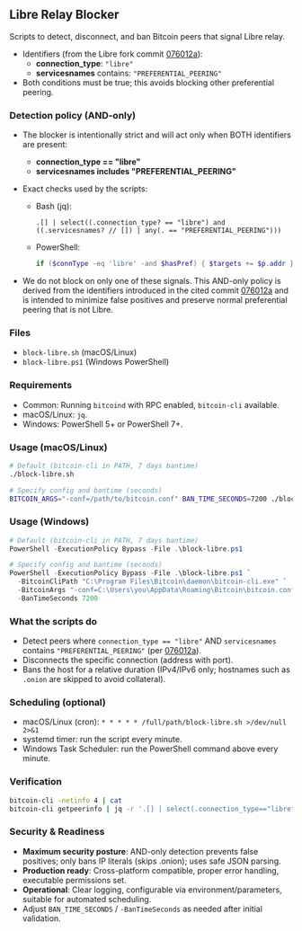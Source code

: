 ## Libre Relay Blocker

Scripts to detect, disconnect, and ban Bitcoin peers that signal Libre relay.

- Identifiers (from the Libre fork commit [076012a](https://github.com/chrisguida/bitcoin/commit/076012a86503527956112b89c3f5df974dbce788)):
  - **connection_type**: `"libre"`
  - **servicesnames** contains: `"PREFERENTIAL_PEERING"`
- Both conditions must be true; this avoids blocking other preferential peering.

### Detection policy (AND-only)
- The blocker is intentionally strict and will act only when BOTH identifiers are present:
  - **connection_type == "libre"**
  - **servicesnames includes "PREFERENTIAL_PEERING"**

- Exact checks used by the scripts:
  - Bash (jq):
    ```jq
    .[] | select((.connection_type? == "libre") and ((.servicesnames? // []) | any(. == "PREFERENTIAL_PEERING")))
    ```
  - PowerShell:
    ```powershell
    if ($connType -eq 'libre' -and $hasPref) { $targets += $p.addr }
    ```

- We do not block on only one of these signals. This AND-only policy is derived from the identifiers introduced in the cited commit [076012a](https://github.com/chrisguida/bitcoin/commit/076012a86503527956112b89c3f5df974dbce788) and is intended to minimize false positives and preserve normal preferential peering that is not Libre.

### Files
- `block-libre.sh` (macOS/Linux)
- `block-libre.ps1` (Windows PowerShell)

### Requirements
- Common: Running `bitcoind` with RPC enabled, `bitcoin-cli` available.
- macOS/Linux: `jq`.
- Windows: PowerShell 5+ or PowerShell 7+.

### Usage (macOS/Linux)
```bash
# Default (bitcoin-cli in PATH, 7 days bantime)
./block-libre.sh

# Specify config and bantime (seconds)
BITCOIN_ARGS="-conf=/path/to/bitcoin.conf" BAN_TIME_SECONDS=7200 ./block-libre.sh
```

### Usage (Windows)
```powershell
# Default (bitcoin-cli in PATH, 7 days bantime)
PowerShell -ExecutionPolicy Bypass -File .\block-libre.ps1

# Specify config and bantime (seconds)
PowerShell -ExecutionPolicy Bypass -File .\block-libre.ps1 `
  -BitcoinCliPath "C:\Program Files\Bitcoin\daemon\bitcoin-cli.exe" `
  -BitcoinArgs "-conf=C:\Users\you\AppData\Roaming\Bitcoin\bitcoin.conf" `
  -BanTimeSeconds 7200
```

### What the scripts do
- Detect peers where `connection_type == "libre"` AND `servicesnames` contains `"PREFERENTIAL_PEERING"` (per [076012a](https://github.com/chrisguida/bitcoin/commit/076012a86503527956112b89c3f5df974dbce788)).
- Disconnects the specific connection (address with port).
- Bans the host for a relative duration (IPv4/IPv6 only; hostnames such as `.onion` are skipped to avoid collateral).

### Scheduling (optional)
- macOS/Linux (cron): `* * * * * /full/path/block-libre.sh >/dev/null 2>&1`
- systemd timer: run the script every minute.
- Windows Task Scheduler: run the PowerShell command above every minute.

### Verification
```bash
bitcoin-cli -netinfo 4 | cat
bitcoin-cli getpeerinfo | jq -r '.[] | select(.connection_type=="libre" and ((.servicesnames//[])|any(.=="PREFERENTIAL_PEERING"))) | [.id,.addr,.subver] | @tsv'
```

### Security & Readiness
- **Maximum security posture**: AND-only detection prevents false positives; only bans IP literals (skips .onion); uses safe JSON parsing.
- **Production ready**: Cross-platform compatible, proper error handling, executable permissions set.
- **Operational**: Clear logging, configurable via environment/parameters, suitable for automated scheduling.
- Adjust `BAN_TIME_SECONDS` / `-BanTimeSeconds` as needed after initial validation.


